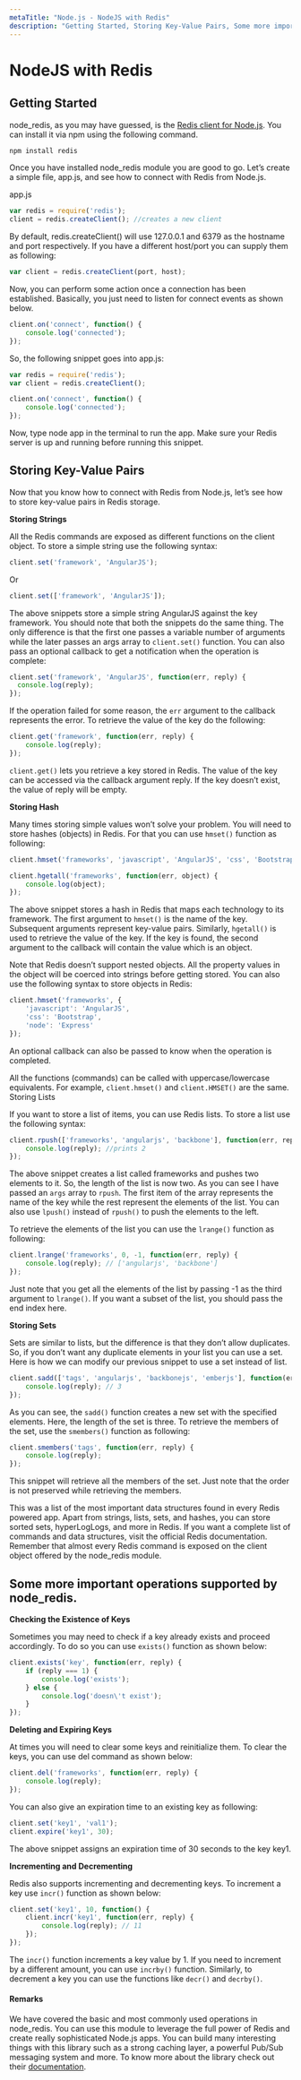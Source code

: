 ```yaml
---
metaTitle: "Node.js - NodeJS with Redis"
description: "Getting Started, Storing Key-Value Pairs, Some more important operations supported by node_redis."
---
```


# NodeJS with Redis



## Getting Started


node_redis, as you may have guessed, is the [Redis client for Node.js](https://www.npmjs.com/package/redis). You can install it via npm using the following command.

```js
npm install redis

```

Once you have installed node_redis module you are good to go. Let’s create a simple file, app.js, and see how to connect with Redis from Node.js.

> 
app.js


```js
var redis = require('redis');
client = redis.createClient(); //creates a new client

```

By default, redis.createClient() will use 127.0.0.1 and 6379 as the hostname and port respectively. If you have a different host/port you can supply them as following:

```js
var client = redis.createClient(port, host);

```

Now, you can perform some action once a connection has been established. Basically, you just need to listen for connect events as shown below.

```js
client.on('connect', function() {
    console.log('connected');
});

```

So, the following snippet goes into app.js:

```js
var redis = require('redis');
var client = redis.createClient();

client.on('connect', function() {
    console.log('connected');
});

```

Now, type node app in the terminal to run the app. Make sure your Redis server is up and running before running this snippet.



## Storing Key-Value Pairs


Now that you know how to connect with Redis from Node.js, let’s see how to store key-value pairs in Redis storage.

> 
**Storing Strings**


All the Redis commands are exposed as different functions on the client object. To store a simple string use the following syntax:

```js
client.set('framework', 'AngularJS');

```

Or

```js
client.set(['framework', 'AngularJS']);

```

The above snippets store a simple string AngularJS against the key framework. You should note that both the snippets do the same thing. The only difference is that the first one passes a variable number of arguments while the later passes an args array to `client.set()` function. You can also pass an optional callback to get a notification when the operation is complete:

```js
client.set('framework', 'AngularJS', function(err, reply) {
  console.log(reply);
});

```

If the operation failed for some reason, the `err` argument to the callback represents the error. To retrieve the value of the key do the following:

```js
client.get('framework', function(err, reply) {
    console.log(reply);
});

```

`client.get()` lets you retrieve a key stored in Redis. The value of the key can be accessed via the callback argument reply. If the key doesn’t exist, the value of reply will be empty.

> 
**Storing Hash**


Many times storing simple values won’t solve your problem. You will need to store hashes (objects) in Redis. For that you can use `hmset()` function as following:

```js
client.hmset('frameworks', 'javascript', 'AngularJS', 'css', 'Bootstrap', 'node', 'Express');

client.hgetall('frameworks', function(err, object) {
    console.log(object);
});

```

The above snippet stores a hash in Redis that maps each technology to its framework. The first argument to `hmset()` is the name of the key. Subsequent arguments represent key-value pairs. Similarly, `hgetall()` is used to retrieve the value of the key. If the key is found, the second argument to the callback will contain the value which is an object.

Note that Redis doesn’t support nested objects. All the property values in the object will be coerced into strings before getting stored.
You can also use the following syntax to store objects in Redis:

```js
client.hmset('frameworks', {
    'javascript': 'AngularJS',
    'css': 'Bootstrap',
    'node': 'Express'
});

```

An optional callback can also be passed to know when the operation is completed.

All the functions (commands) can be called with uppercase/lowercase equivalents. For example, `client.hmset()` and `client.HMSET()` are the same.
Storing Lists

If you want to store a list of items, you can use Redis lists. To store a list use the following syntax:

```js
client.rpush(['frameworks', 'angularjs', 'backbone'], function(err, reply) {
    console.log(reply); //prints 2
});

```

The above snippet creates a list called frameworks and pushes two elements to it. So, the length of the list is now two. As you can see I have passed an `args` array to `rpush`. The first item of the array represents the name of the key while the rest represent the elements of the list. You can also use `lpush()` instead of `rpush()` to push the elements to the left.

To retrieve the elements of the list you can use the `lrange()` function as following:

```js
client.lrange('frameworks', 0, -1, function(err, reply) {
    console.log(reply); // ['angularjs', 'backbone']
});

```

Just note that you get all the elements of the list by passing -1 as the third argument to `lrange()`. If you want a subset of the list, you should pass the end index here.

> 
**Storing Sets**


Sets are similar to lists, but the difference is that they don’t allow duplicates. So, if you don’t want any duplicate elements in your list you can use a set. Here is how we can modify our previous snippet to use a set instead of list.

```js
client.sadd(['tags', 'angularjs', 'backbonejs', 'emberjs'], function(err, reply) {
    console.log(reply); // 3
});

```

As you can see, the `sadd()` function creates a new set with the specified elements. Here, the length of the set is three. To retrieve the members of the set, use the `smembers()` function as following:

```js
client.smembers('tags', function(err, reply) {
    console.log(reply);
});

```

This snippet will retrieve all the members of the set. Just note that the order is not preserved while retrieving the members.

This was a list of the most important data structures found in every Redis powered app. Apart from strings, lists, sets, and hashes, you can store sorted sets, hyperLogLogs, and more in Redis. If you want a complete list of commands and data structures, visit the official Redis documentation. Remember that almost every Redis command is exposed on the client object offered by the node_redis module.



## Some more important operations supported by node_redis.


> 
**Checking the Existence of Keys**


Sometimes you may need to check if a key already exists and proceed accordingly. To do so you can use `exists()` function as shown below:

```js
client.exists('key', function(err, reply) {
    if (reply === 1) {
        console.log('exists');
    } else {
        console.log('doesn\'t exist');
    }
});

```

> 
**Deleting and Expiring Keys**


At times you will need to clear some keys and reinitialize them. To clear the keys, you can use del command as shown below:

```js
client.del('frameworks', function(err, reply) {
    console.log(reply);
});

```

You can also give an expiration time to an existing key as following:

```js
client.set('key1', 'val1');
client.expire('key1', 30);

```

The above snippet assigns an expiration time of 30 seconds to the key key1.

> 
**Incrementing and Decrementing**


Redis also supports incrementing and decrementing keys. To increment a key use `incr()` function as shown below:

```js
client.set('key1', 10, function() {
    client.incr('key1', function(err, reply) {
        console.log(reply); // 11
    });
});

```

The `incr()` function increments a key value by 1. If you need to increment by a different amount, you can use `incrby()` function. Similarly, to decrement a key you can use the functions like `decr()` and `decrby()`.



#### Remarks


We have covered the basic and most commonly used operations in node_redis. You can use this module to leverage the full power of Redis and create really sophisticated Node.js apps. You can build many interesting things with this library such as a strong caching layer, a powerful Pub/Sub messaging system and more. To know more about the library check out their [documentation](https://www.npmjs.com/package/redis).

